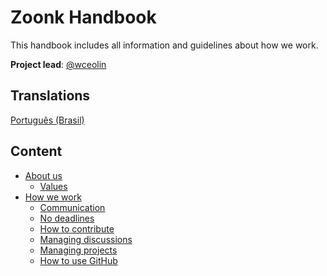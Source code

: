 # Zoonk Handbook

This handbook includes all information and guidelines about how we work.

**Project lead**: [@wceolin](https://github.com/wceolin)

## Translations

[Português (Brasil)](https://github.com/zoonk/manual)

## Content

- [About us](./about)
  - [Values](./about/values.md)
- [How we work](./how-we-work)
  - [Communication](./how-we-work/communication)
  - [No deadlines](./how-we-work/no-deadlines.md)
  - [How to contribute](./CONTRIBUTING.md)
  - [Managing discussions](./how-we-work/managing-discussions.md)
  - [Managing projects](./how-we-work/managing-projects.md)
  - [How to use GitHub](./how-we-work/how-to-use-github.md)
